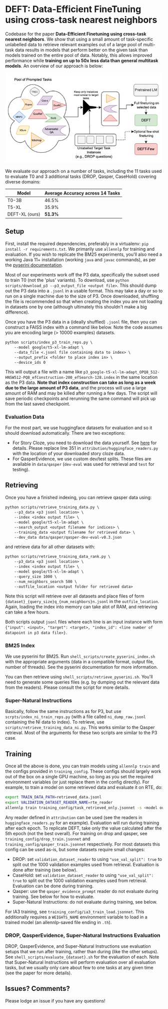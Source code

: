 # DEFT: Data-Efficient FineTuning using cross-task nearest neighbors

Codebase for the paper **Data-Efficient Finetuning using cross-task nearest neighbors**. We show that using a small amount of task-specific unlabelled data to retrieve relevant examples out of a large pool of multi-task data results in models that perform better on the given task than models trained on the entire pool of data. Notably, this allows improved performance while **training on up to 50x less data than general multitask models**. An overview of our approach is below:

![DEFT method overiew](figure.png)


We evaluate our approach on a number of tasks, including the 11 tasks used to evaluate T0 and 3 additional tasks (DROP, Qasper, CaseHold) covering diverse domains:

| Model      | Average Accuracy across 14 Tasks |
| ----------- | ----------- |
| T0-3B      | 46.5%   |
| T5-XL | 35.9% |
| DEFT-XL (ours)   | **51.3%**        |

## Setup

First, install the required dependencies, preferably in a virtualenv: `pip install -r requirements.txt`. We primarily use `allennlp` for training and evaluation. If you wish to replicate the BM25 experiments, you'll also need a working Java 11+ installation (working `java` and `javac` commands), as per the [pyserini documentation](https://github.com/castorini/pyserini).

Most of our experiments work off the P3 data, specifically the subset used to train T0 (not the 'plus' variants). To download, use `python scripts/download_p3 --p3_output_file <output file>`. This should dump out the P3 data into a `.jsonl` in a usable format. This may take a day or so to run on a single machine due to the size of P3. Once downloaded, shuffling the file is recommended so that when creating the index you are not loading in datasets one by one (although ultimately this shouldn't make a big difference).

Once you have the P3 data in a (ideally shuffled) `.jsonl` file, then you can construct a FAISS index with a command like below. Note the code assumes you are encoding large (> 10000 examples) datasets.
```
python scripts/index_p3_train_reps.py \
    --model google/t5-xl-lm-adapt \
    --data_file <.jsonl file containing data to index> \
    --output_prefix <folder to place index in> \
    --device_ids 0
```

This will output a file with a name like `p3_google-t5-xl-lm-adapt_OPQ8_512-HNSW512-PQ8_efConstruction-200_efSearch-128.index` in the same location as the P3 data. **Note that index construction can take as long as a week due to the large amount of P3 data**, and the process will use a large amount of RAM and may be killed after running a few days. The script will save periodic checkpoints and rerunning the same command will pick up from the last saved checkpoint.

### Evaluation Data

For the most part, we use huggingface datasets for evaluation and so it should download automatically. There are two exceptions:
- For Story Cloze, you need to download the data yourself. See [here](https://huggingface.co/datasets/story_cloze) for details. Please replace line 351 in `attribution/huggingface_readers.py` with the location of your downloaded story cloze data.
- For QasperEvidence, we use custom dev/test splits. These files are available in `data/qasper` (`dev-eval` was used for retrieval and `test` for testing).


## Retrieving

Once you have a finished indexing, you can retrieve qasper data using:
```
python scripts/retrieve_training_data.py \
    --p3_data <p3 jsonl location> \
    --index <index output file> \
    --model google/t5-xl-lm-adapt \
    --search_output <output filename for indices> \
    --training_data <output filename for retrieved data> \
    --dev_data data/qasper/qasper-dev-eval-v0.3.json
```
and retrieve data for all other datasets with:
```
python scripts/retrieve_training_data_rank.py \
    --p3_data <p3 jsonl location> \
    --index <index output file> \
    --model google/t5-xl-lm-adapt \
    --query_size 1000 \
    --num_neighbors_search 500 \
    --outfile_location <output folder for retrieved data>
```
Note this script will retrieve over all datasets and place files of form `{dataset}_{query_size}q_{num_neighbors}n.jsonl` in the `outfile_location`. Again, loading the index into memory can take alot of RAM, and retrieving can take a few hours.

Both scripts output `jsonl` files where each line is an input instance with form `{"input": <input>, "target": <target>, "index_id": <line number of datapoint in p3 data file>}`.

### BM25 Index

We use pyserini for BM25. Run `shell_scripts/create_pyserini_index.sh` with the appropriate arguments (data in a compatible format, output file, number of threads). See the pyserini documentation for more information.

You can then retrieve using `shell_scripts/retrieve_pyserini.sh`. You'll need to generate some queries files (e.g. by dumping out the relevant data from the readers). Please consult the script for more details.

### Super-Natural Instructions

Basically, follow the same instructions as for P3, but use `scrpts/index_ni_train_reps.py` (with a file called `ni_dump_raw.jsonl` containing the NI data to index). To retrieve, use `scripts/retrieve_training_data_ni.py`. This works similar to the Qasper retrieval. Most of the arguments for these two scripts are similar to the P3 case.

## Training

Once all the above is done, you can train models using `allennlp train` and the configs provided in `training_config`. These configs should largely work out of the box on a single GPU machine, so long as you set the required environment variables (or just replace them in the config directly). For example, to train a model on some retrieved data and evaluate it on RTE, do:
```bash
export TRAIN_DATA_PATH=retrieved_data.jsonl
export VALIDATION_DATASET_READER_NAME=rte_reader
allennlp train training_config/task_retrieved_only.jsonnet -s <model output folder>  --include-package attribution
```

Any reader defined in `attribution` can be used (see the readers in `huggingface_readers.py` for an example). Evaluation will run during training after each epoch. To replicate DEFT, take only the value calculated after the 5th epoch (not the best overall). For training on drop and qasper, see `training_config/drop_train.jsonnet` and `training_config/qasper_train.jsonnet` respectively. For most datasets this config can be used as-is, but some datasets require small changes:

- DROP: set `validation_dataset_reader` to using `"use_val_split": true` to split out the 1000 validation examples used from retrieval. Evaluation is done after training (see below).
- CaseHold:  set `validation_dataset_reader` to using `"use_val_split": true` to split out the 1000 validation examples used from retrieval. Evaluation can be done during training.
- Qasper: use the `qasper_evidence_prompt` reader do not evaluate during training. See below for how to evaluate.
- Super-Natural Instructions: do not evaluate during training, see below.

For IA3 training, see `training_config/ia3_train_load.jsonnet`. This additionally requires a `WEIGHTS_NAME` environment variable to load in a trained model (an allennlp-saved file ending in `.th`).

### DROP, QasperEvidence, Super-Natural Instructions Evaluation

DROP, QasperEvidence, and Super-Natural Instructions use evaluation setups that we run after training, rather than during (like the other setups). See `shell_scripts/evaluate_{dataset}.sh` for the evaluation of each. Note that Super-Natural Instructions will perform evaluation over all evaluation tasks, but we usually only care about few to one tasks at any given time (see the paper for more details).

## Issues? Comments?

Please lodge an issue if you have any questions!

